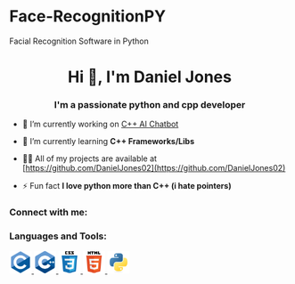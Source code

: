 # Face-RecognitionPY
Facial Recognition Software in Python

<h1 align="center">Hi 👋, I'm Daniel Jones</h1>
<h3 align="center">I'm a passionate python and cpp developer</h3>

- 🔭 I’m currently working on [C++ AI Chatbot](https://github.com/DanielJones02/cpp-ai-chatbot)

- 🌱 I’m currently learning **C++ Frameworks/Libs**

- 👨‍💻 All of my projects are available at [https://github.com/DanielJones02](https://github.com/DanielJones02)

- ⚡ Fun fact **I love python more than C++ (i hate pointers)**

<h3 align="left">Connect with me:</h3>
<p align="left">
</p>

<h3 align="left">Languages and Tools:</h3>
<p align="left"> <a href="https://www.cprogramming.com/" target="_blank" rel="noreferrer"> <img src="https://raw.githubusercontent.com/devicons/devicon/master/icons/c/c-original.svg" alt="c" width="40" height="40"/> </a> <a href="https://www.w3schools.com/cpp/" target="_blank" rel="noreferrer"> <img src="https://raw.githubusercontent.com/devicons/devicon/master/icons/cplusplus/cplusplus-original.svg" alt="cplusplus" width="40" height="40"/> </a> <a href="https://www.w3schools.com/css/" target="_blank" rel="noreferrer"> <img src="https://raw.githubusercontent.com/devicons/devicon/master/icons/css3/css3-original-wordmark.svg" alt="css3" width="40" height="40"/> </a> <a href="https://www.w3.org/html/" target="_blank" rel="noreferrer"> <img src="https://raw.githubusercontent.com/devicons/devicon/master/icons/html5/html5-original-wordmark.svg" alt="html5" width="40" height="40"/> </a> <a href="https://www.python.org" target="_blank" rel="noreferrer"> <img src="https://raw.githubusercontent.com/devicons/devicon/master/icons/python/python-original.svg" alt="python" width="40" height="40"/> </a> </p>


